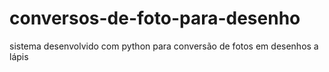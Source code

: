 # conversos-de-foto-para-desenho
sistema desenvolvido com python para conversão de fotos em desenhos a lápis
